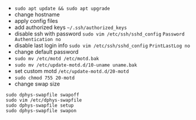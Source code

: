 * `sudo apt update && sudo apt upgrade`
* change hostname
* apply config files
* add authorized keys `~/.ssh/authorized_keys`
* disable ssh with password `sudo vim /etc/ssh/sshd_config` `Password Authentication no`
* disable last login info `sudo vim /etc/ssh/sshd_config` `PrintLastLog no`
* change default password
* `sudo mv /etc/motd /etc/motd.bak`
* `sudo mv /etc/update-motd.d/10-uname uname.bak`
* set custom motd `/etc/update-motd.d/20-motd`
* `sudo chmod 755 20-motd`
* change swap size

```shell
sudo dphys-swapfile swapoff
sudo vim /etc/dphys-swapfile
sudo dphys-swapfile setup
sudo dphys-swapfile swapon
```
